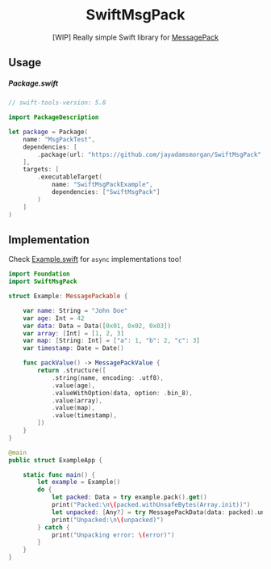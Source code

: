 <div align="center">

# SwiftMsgPack 

[WIP] Really simple Swift library for [MessagePack][msgpack]

</div>


## Usage

##### Package.swift

```swift
// swift-tools-version: 5.8

import PackageDescription

let package = Package(
    name: "MsgPackTest",
    dependencies: [
        .package(url: "https://github.com/jayadamsmorgan/SwiftMsgPack", branch: "main")
    ],
    targets: [
        .executableTarget(
            name: "SwiftMsgPackExample",
            dependencies: ["SwiftMsgPack"]
        )
    ]
)
```

## Implementation

Check [Example.swift][example] for `async` implementations too!

```swift
import Foundation
import SwiftMsgPack

struct Example: MessagePackable {

    var name: String = "John Doe"
    var age: Int = 42
    var data: Data = Data([0x01, 0x02, 0x03])
    var array: [Int] = [1, 2, 3]
    var map: [String: Int] = ["a": 1, "b": 2, "c": 3]
    var timestamp: Date = Date()

    func packValue() -> MessagePackValue {
        return .structure([
            .string(name, encoding: .utf8),
            .value(age),
            .valueWithOption(data, option: .bin_8),
            .value(array),
            .value(map),
            .value(timestamp),
        ])
    }
}

@main
public struct ExampleApp {

    static func main() {
        let example = Example()
        do {
            let packed: Data = try example.pack().get()
            print("Packed:\n\(packed.withUnsafeBytes(Array.init))")
            let unpacked: [Any?] = try MessagePackData(data: packed).unpack().get()
            print("Unpacked:\n\(unpacked)")
        } catch {
            print("Unpacking error: \(error)")
        }
    }
}
```

[msgpack]: https://msgpack.org
[example]: https://github.com/jayadamsmorgan/SwiftMsgPack/blob/main/Sources/Example/Example.swift
